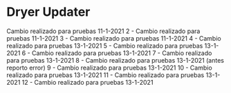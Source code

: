 # Dryer Updater
Cambio realizado para pruebas 11-1-2021
2 - Cambio realizado para pruebas 11-1-2021
3 - Cambio realizado para pruebas 11-1-2021
4 - Cambio realizado para pruebas 13-1-2021
5 - Cambio realizado para pruebas 13-1-2021
6 - Cambio realizado para pruebas 13-1-2021
7 - Cambio realizado para pruebas 13-1-2021
8 - Cambio realizado para pruebas 13-1-2021 (antes reporto error)
9 - Cambio realizado para pruebas 13-1-2021
10 - Cambio realizado para pruebas 13-1-2021
11 - Cambio realizado para pruebas 13-1-2021
12 - Cambio realizado para pruebas 13-1-2021
